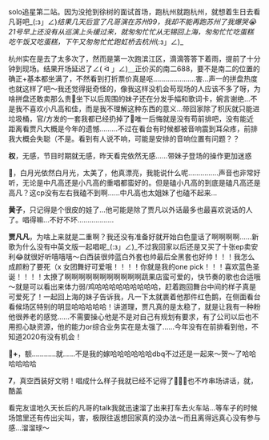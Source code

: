 

solo追星第二站。因为没抢到徐树的面试首场，跑杭州就跑杭州，就想着生日去看凡哥吧_(:з」∠)_结果几天后宣了凡哥演在苏州99，我却不能再跑苏州了我爆哭😭21号早上还没有从巡演上头缓过来，就匆匆忙忙从无锡回上海，匆匆忙忙吃蛋糕吃午饭又吃蛋糕，下午又匆匆忙忙跑虹桥去杭州_(:з」∠)_

杭州实在是去了太多次了，然而是第一次跑滨江区，滴滴答答下着雨，提前了十分钟到现场。结果开场延迟了∠( ᐛ 」∠)＿正价买的南二688，要不是南二的位置的确正+基本都坐满了，不然看到打折票价真是呕…………………害…声一的拼盘热度也就这样了吧～我还觉得挺奇怪的，像我这样没机会苟现场的人应该不多了呀，为啥拼盘还敢卖那么贵🚬坐下以后周围的妹子还在分发手幅和歌词卡，婉言谢绝…不是我不喜欢小凡高和佳，而是我不理解这种东西的意义…带回家除了积灰就只能进垃圾桶，官/方发的一套我都已经扔掉了🚬唯一后悔就是没有苟前排吧，没有能近距离看贾凡大概是今年的遗憾………不过在看台有时候都被音响震到耳朵疼，前排我大概会失聪（不是。看到有人说不响，可能是安排的音响位置有问题？？

**权**，无感，节目时期就无感，昨天看完依然无感……带妹子登场的操作更加迷惑

**🐑**，白月光依然白月光，太美了，他真漂亮，我能说什么呢……………声音也非常好听，无论是中凡高还是小凡高的重唱都蛮好的。但是磕小凡高的到底是磕凡高还是高凡？这cp没有左右我磕不到啊……中凡高也太姐妹了也磕不起来…

**黄子**，只记得是个很皮的娃了…他可能是除了贾凡以外话最多也最喜欢说话的人了。唱得嘛…不好不坏………………

**贾凡凡**，为啥上来就是二重啊？我还没有准备好就开始白色童话了啊啊啊啊……新歌为什么没有中英文版一起唱呢_(:з」∠)_不过我回家以后还是又买了十张ep卖安利😂就很好听嘻嘻嘻～白西装很帅蓝白外套也帅最后全黑套也好帅！！！我怎么成颜粉了要死（x 女团舞好可爱哦！！！！你就是我的one pick！！！喜欢蓝色圣诞！！！！太撩了啊啊啊啊啊啊啊啊啊啊啊蔬果店蛮可爱的，快节奏的歌也合适哦～就是可以看出来体力弱/鸡哈哈哈哈哈哈哈哈哈，赶着跑回舞台中间的样子真是可爱死了！一起回上海的妹子告诉我，凡一下太就裹着他那件红色鹅，在侧面看台看候场区特别的明显哈哈哈哈哈！讲道理，贾凡真的是太稳了，就是让我有一种粉他很养老的感觉……不需要操心他是不是对自己有规划有要求，有了公司以后也不用担心缺资源，他的能力or综合业务实在是太强了……今年没有在前排看到他，不知道2020有没有机会！

**🐎+**，额…………就……不是我的嫁哈哈哈哈哈哈dbq不过还是一起来～贺～了哈哈哈哈哈哈

**7**，真空西装好文明！唱成什么样子我就已经不记得了🙈🙉🙊也不咋串场讲话，就，酷盖

看完友谊地久天长后的凡哥的talk我就迅速溜了出来打车去火车站…等车子的时候场馆里还有传出尖叫，害，极限往返想回家真的没办法～而且离得远真心没有参与感…溜溜球～
